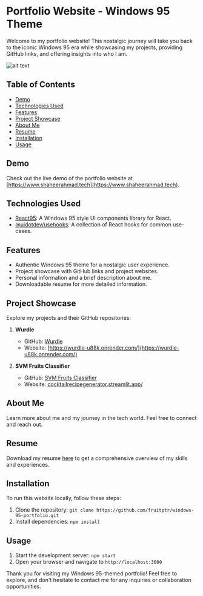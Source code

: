 # Portfolio Website - Windows 95 Theme

Welcome to my portfolio website! This nostalgic journey will take you back to the iconic Windows 95 era while showcasing my projects, providing GitHub links, and offering insights into who I am.

![alt text](https://github.com/fruitptr/windows-95-portfolio/blob/main/public/web-page.jpg?raw=true)

## Table of Contents
- [Demo](#demo)
- [Technologies Used](#technologies-used)
- [Features](#features)
- [Project Showcase](#project-showcase)
- [About Me](#about-me)
- [Resume](#resume)
- [Installation](#installation)
- [Usage](#usage)

## Demo
Check out the live demo of the portfolio website at [https://www.shaheerahmad.tech](https://www.shaheerahmad.tech).

## Technologies Used
- [React95](https://www.shaheerahmad.tech): A Windows 95 style UI components library for React.
- [@uidotdev/usehooks](https://github.com/uidotdev/usehooks): A collection of React hooks for common use-cases.

## Features
- Authentic Windows 95 theme for a nostalgic user experience.
- Project showcase with GitHub links and project websites.
- Personal information and a brief description about me.
- Downloadable resume for more detailed information.

## Project Showcase
Explore my projects and their GitHub repositories:
1. **Wurdle**
   - GitHub: [Wurdle](https://github.com/fruitptr/windows-95-portfolio)
   - Website: [https://wurdle-u88k.onrender.com/](https://wurdle-u88k.onrender.com/)

2. **SVM Fruits Classifier**
   - GitHub: [SVM Fruits Classifier](https://wurdle-u88k.onrender.com/)
   - Website: [cocktailrecipegenerator.streamlit.app/](cocktailrecipegenerator.streamlit.app/)

## About Me
Learn more about me and my journey in the tech world. Feel free to connect and reach out.

## Resume
Download my resume [here](https://raw.githubusercontent.com/fruitptr/windows-95-portfolio/main/src/assets/resume.pdf) to get a comprehensive overview of my skills and experiences.

## Installation
To run this website locally, follow these steps:
1. Clone the repository: `git clone https://github.com/fruitptr/windows-95-portfolio.git`
2. Install dependencies: `npm install`

## Usage
1. Start the development server: `npm start`
2. Open your browser and navigate to `http://localhost:3000`

Thank you for visiting my Windows 95-themed portfolio! Feel free to explore, and don't hesitate to contact me for any inquiries or collaboration opportunities.
